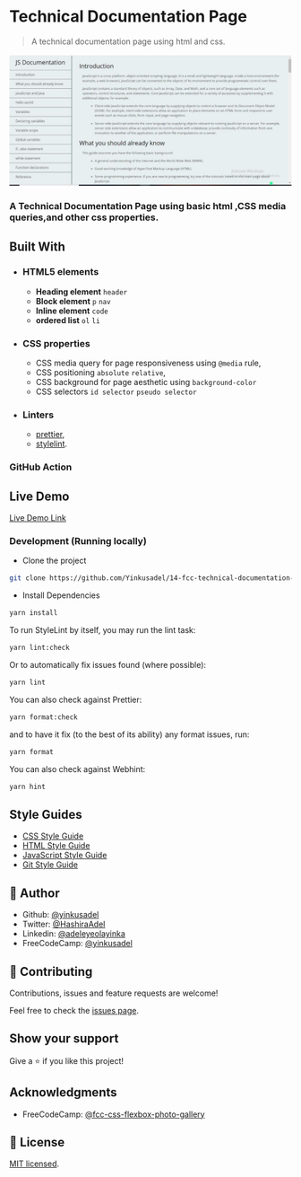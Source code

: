 # Technical Documentation Page

> A technical documentation page using html and css.

![screenshot](./app_screenshot.png)

### A Technical Documentation Page using basic html ,CSS media queries,and other css properties.

## Built With

- ### HTML5 elements
  - **Heading element**
    `header`
  - **Block element**
    `p` `nav`
  - **Inline element**
    `code`
  - **ordered list**
    `ol` `li`
- ### CSS properties
  - CSS media query for page responsiveness using `@media` rule,
  - CSS positioning `absolute` `relative`,
  - CSS background for page aesthetic using `background-color`
  - CSS selectors `id selector` `pseudo selector`
- ### Linters
  - [prettier](prettier),
  - [stylelint](stylelint).

### GitHub Action

## Live Demo

[Live Demo Link](https://14-fcc-technical-documentation-page.netlify.app)

### Development (Running locally)

- Clone the project

```bash
git clone https://github.com/Yinkusadel/14-fcc-technical-documentation-page/pull/2

```

- Install Dependencies

```bash
yarn install
```

To run StyleLint by itself, you may run the lint task:

```bash
yarn lint:check
```

Or to automatically fix issues found (where possible):

```bash
yarn lint
```

You can also check against Prettier:

```bash
yarn format:check
```

and to have it fix (to the best of its ability) any format issues, run:

```bash
yarn format
```

You can also check against Webhint:

```bash
yarn hint
```

## Style Guides

- [CSS Style Guide](http://udacity.github.io/frontend-nanodegree-styleguide/css.html)
- [HTML Style Guide](http://udacity.github.io/frontend-nanodegree-styleguide/index.html)
- [JavaScript Style Guide](http://udacity.github.io/frontend-nanodegree-styleguide/javascript.html)
- [Git Style Guide](https://udacity.github.io/git-styleguide/)

## 👤 Author

- Github: [@yinkusadel](https://github.com/yinkusadel)
- Twitter: [@HashiraAdel](https://twitter.com/HashiraAdel)
- Linkedin: [@adeleyeolayinka](https://www.linkedin.com/in/adeleye-olayinka/)
- FreeCodeCamp: [@yinkusadel](https://www.freecodecamp.org/Yinkusadel)

## 🤝 Contributing

Contributions, issues and feature requests are welcome!

Feel free to check the [issues page](../../issues).

## Show your support

Give a ⭐️ if you like this project!

## Acknowledgments

- FreeCodeCamp: [@fcc-css-flexbox-photo-gallery](https://www.freecodecamp.org/learn/2022/responsive-web-design/build-a-technical-documentation-page-project/build-a-technical-documentation-page)

## 📝 License

[MIT licensed](./LICENSE).
